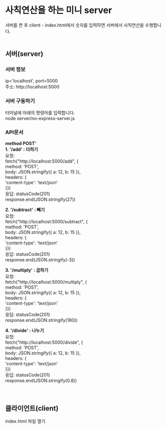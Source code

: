 
# 사칙연산을 하는 미니 server
서버를 켠 후 client - index.html에서
숫자를 입력하면 서버에서 사칙연산을 수행합니다.
<br>
<br>
## 서버(server) <br>
### 서버 정보 <br>
ip='localhost', port=5000 <br>
주소: http://localhost:5000 <br>
### 서버 구동하기
터미널에 아래의 명령어를 입력합니다.  
node server/no-express-server.js  
### API문서
**method POST'** <br>
**1. '/add' : 더하기** <br>
요청: <br>
fetch("http://localhost:5000/add", { <br>
      method: 'POST', <br>
      body: JSON.stringify({ a: 12, b: 15 }), <br>
      headers: { <br> 
        'content-type': 'text/json' <br>
      }})<br>
응답: statusCode(201)  <br>
response.end(JSON.stringify(27))<br>

**2. '/subtract' : 빼기**  <br>
요청: <br>
fetch("http://localhost:5000/subtract", { <br>
      method: 'POST', <br>
      body: JSON.stringify({ a: 12, b: 15 }), <br>
      headers: { <br> 
        'content-type': 'text/json' <br>
      }})<br>
응답: statusCode(201) <br>
response.end(JSON.stringify(-3))<br>

**3. '/multiply' : 곱하기** <br>
요청: <br>
fetch("http://localhost:5000/multiply", { <br>
      method: 'POST', <br>
      body: JSON.stringify({ a: 12, b: 15 }), <br>
      headers: { <br> 
        'content-type': 'text/json' <br>
      }})<br>
응답: statusCode(201) <br>
response.end(JSON.stringify(180))<br>

**4. '/divide' : 나누기** <br>
요청: <br>
fetch("http://localhost:5000/divide", { <br>
      method: 'POST', <br>
      body: JSON.stringify({ a: 12, b: 15 }), <br>
      headers: { <br>
            'content-type': 'text/json' <br>
      }})<br>
응답: statusCode(201) <br>
response.end(JSON.stringify(0.8))<br>
<br>
<br>
## 클라이언트(client)
index.html 파일 열기
